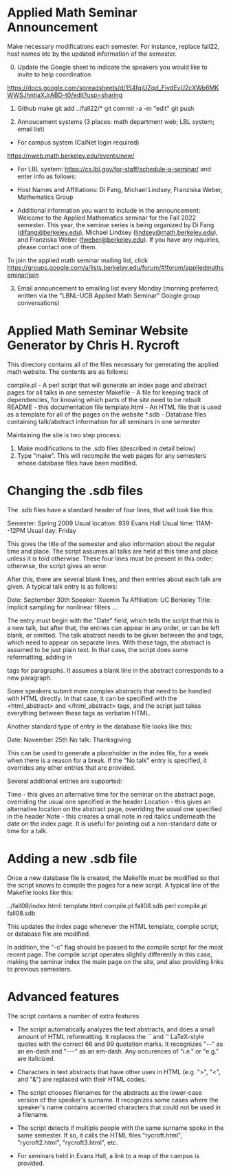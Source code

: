 Applied Math Seminar Announcement
=================================

Make necessary modifications each semester. For instance, replace fall22,
host names etc by the updated information of the semester.

0. Update the Google sheet to indicate the speakers you would like to
   invite to help coordination

https://docs.google.com/spreadsheets/d/1S4fqiUZqd_FivdEvU2cXWb6MKWWSJhntjaXJrABD-t0/edit?usp=sharing

1. Github 
make
git add ../fall22/*
git commit -a -m "edit"
git push

2. Annoucement systems (3 places: math department web; LBL system; email
list)

* For campus system (CalNet login required) 

https://nweb.math.berkeley.edu/events/new/ 

* For LBL system:
https://cs.lbl.gov/for-staff/schedule-a-seminar/
and enter info as follows:

- Host Names and Affiliations:
Di Fang, Michael Lindsey, Franziska Weber,  Mathematics Group

- Additional information you want to include in the announcement:
Welcome to the Applied Mathematics seminar for the Fall 2022 semester. This year, the seminar series is being organized by Di Fang (difang@berkeley.edu), Michael Lindsey (lindsey@math.berkeley.edu), and Franziska Weber (fweber@berkeley.edu). If you have any inquiries, please contact one of them.

To join the applied math seminar mailing list, click
https://groups.google.com/a/lists.berkeley.edu/forum/#!forum/appliedmathseminar/join

3. Email announcement to emailing list every Monday (morning preferred; written via the "LBNL-UCB Applied Math Seminar" Google group conversations)



Applied Math Seminar Website Generator by Chris H. Rycroft
==========================================================
This directory contains all of the files necessary for generating the applied
math website. The contents are as follows:

compile.pl - A perl script that will generate an index page and abstract pages
             for all talks in one semester
Makefile - A file for keeping track of dependencies, for knowing which parts of
           the site need to be rebuilt
README - this documentation file
template.html - An HTML file that is used as a template for all of the pages on
                the website 
*.sdb - Database files containing talk/abstract information for all seminars
        in one semester

Maintaining the site is two step process:

1. Make modifications to the .sdb files (described in detail below)
2. Type "make". This will recompile the web pages for any semesters whose
   database files have been modified.


Changing the .sdb files
=======================
The .sdb files have a standard header of four lines, that will look like this:

Semester: Spring 2009
Usual location: 939 Evans Hall
Usual time: 11AM--12PM
Usual day: Friday

This gives the title of the semester and also information about the regular
time and place. The script assumes all talks are held at this time and place
unless it is told otherwise. These four lines must be present in this order;
otherwise, the script gives an error.

After this, there are several blank lines, and then entries about each talk
are given. A typical talk entry is as follows:

Date: September 30th
Speaker: Xuemin Tu
Affiliation: UC Berkeley
Title: Implicit sampling for nonlinear filters
<abstract>
...
</abtract>

The entry must begin with the "Date" field, which tells the script that this is
a new talk, but after that, the entries can appear in any order, or can be left
blank, or omitted. The talk abstract needs to be given between the <abstract>
and </abstract> tags, which need to appear on separate lines. With these tags,
the abstract is assumed to be just plain text. In that case, the script does
some reformatting, adding in <p></p> tags for paragraphs. It assumes a blank
line in the abstract corresponds to a new paragraph.

Some speakers submit more complex abstracts that need to be handled with HTML
directly. In that case, it can be specified with the <html_abstract> and
</html_abstract> tags, and the script just takes everything between these tags
as verbatim HTML.

Another standard type of entry in the database file looks like this:

Date: November 25th
No talk: Thanksgiving

This can be used to generate a placeholder in the index file, for a week when there
is a reason for a break. If the "No talk" entry is specified, it overrides any other
entries that are provided.

Several additional entries are supported:

Time - this gives an alternative time for the seminar on the abstract page,
       overriding the usual one specified in the header
Location - this gives an alternative location on the abstract page, overriding
           the usual one specified in the header
Note - this creates a small note in red italics underneath the date on the
       index page. It is useful for pointing out a non-standard date or time
       for a talk. 


Adding a new .sdb file
======================
Once a new database file is created, the Makefile must be modified so that the
script knows to compile the pages for a new script. A typical line of the
Makefile looks like this:

../fall08/index.html: template.html compile.pl fall08.sdb
	perl compile.pl fall08.sdb

This updates the index page whenever the HTML template, compile script, or
database file are modified.

In addition, the "-c" flag should be passed to the compile script for the most
recent page. The compile script operates slightly differently in this case,
making the seminar index the main page on the site, and also providing links to
previous semesters.


Advanced features
=================
The script contains a number of extra features

- The script automatically analyzes the text abstracts, and does a small amount
  of HTML reformatting. It replaces the `` and '' LaTeX-style quotes with the
  correct 66 and 99 quotation marks. It recognizes "--" as an en-dash and "---"
  as an em-dash. Any occurences of "i.e." or "e.g." are italicized.

- Characters in text abstracts that have other uses in HTML (e.g. ">", "<", and
  "&") are replaced with their HTML codes.

- The script chooses filenames for the abstracts as the lower-case version of
  the speaker's surname. It recognizes some cases where the speaker's name contains
  accented characters that could not be used in a filename.

- The script detects if multiple people with the same surname spoke in the same
  semester.  If so, it calls the HTML files "rycroft.html", "rycroft2.html",
  "rycroft3.html", etc.

- For seminars held in Evans Hall, a link to a map of the campus is provided.

